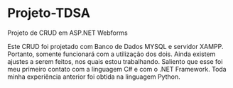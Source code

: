 # Projeto-TDSA
Projeto de CRUD em ASP.NET Webforms

Este CRUD foi projetado com Banco de Dados MYSQL e servidor XAMPP. Portanto, somente funcionará com a utilização dos dois. 
Ainda existem ajustes a serem feitos, nos quais estou trabalhando.
Saliento que esse foi meu primeiro contato com a linguagem C# e com o .NET Framework. 
Toda minha experiência anterior foi obtida na linguagem Python.
